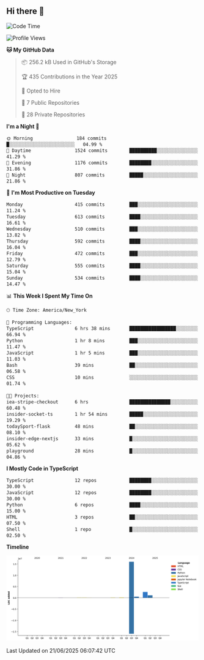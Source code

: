 ## Hi there 👋

<!--START_SECTION:waka-->
![Code Time](http://img.shields.io/badge/Code%20Time-348%20hrs%2037%20mins-blue)

![Profile Views](http://img.shields.io/badge/Profile%20Views-0-blue)

**🐱 My GitHub Data** 

> 📦 256.2 kB Used in GitHub's Storage 
 > 
> 🏆 435 Contributions in the Year 2025
 > 
> 💼 Opted to Hire
 > 
> 📜 7 Public Repositories 
 > 
> 🔑 28 Private Repositories 
 > 
**I'm a Night 🦉** 

```text
🌞 Morning                184 commits         █░░░░░░░░░░░░░░░░░░░░░░░░   04.99 % 
🌆 Daytime                1524 commits        ██████████░░░░░░░░░░░░░░░   41.29 % 
🌃 Evening                1176 commits        ████████░░░░░░░░░░░░░░░░░   31.86 % 
🌙 Night                  807 commits         █████░░░░░░░░░░░░░░░░░░░░   21.86 % 
```
📅 **I'm Most Productive on Tuesday** 

```text
Monday                   415 commits         ███░░░░░░░░░░░░░░░░░░░░░░   11.24 % 
Tuesday                  613 commits         ████░░░░░░░░░░░░░░░░░░░░░   16.61 % 
Wednesday                510 commits         ███░░░░░░░░░░░░░░░░░░░░░░   13.82 % 
Thursday                 592 commits         ████░░░░░░░░░░░░░░░░░░░░░   16.04 % 
Friday                   472 commits         ███░░░░░░░░░░░░░░░░░░░░░░   12.79 % 
Saturday                 555 commits         ████░░░░░░░░░░░░░░░░░░░░░   15.04 % 
Sunday                   534 commits         ████░░░░░░░░░░░░░░░░░░░░░   14.47 % 
```


📊 **This Week I Spent My Time On** 

```text
🕑︎ Time Zone: America/New_York

💬 Programming Languages: 
TypeScript               6 hrs 38 mins       █████████████████░░░░░░░░   66.94 % 
Python                   1 hr 8 mins         ███░░░░░░░░░░░░░░░░░░░░░░   11.47 % 
JavaScript               1 hr 5 mins         ███░░░░░░░░░░░░░░░░░░░░░░   11.03 % 
Bash                     39 mins             ██░░░░░░░░░░░░░░░░░░░░░░░   06.58 % 
CSS                      10 mins             ░░░░░░░░░░░░░░░░░░░░░░░░░   01.74 % 

🐱‍💻 Projects: 
iea-stripe-checkout      6 hrs               ███████████████░░░░░░░░░░   60.48 % 
insider-socket-ts        1 hr 54 mins        █████░░░░░░░░░░░░░░░░░░░░   19.29 % 
todaySport-flask         48 mins             ██░░░░░░░░░░░░░░░░░░░░░░░   08.10 % 
insider-edge-nextjs      33 mins             █░░░░░░░░░░░░░░░░░░░░░░░░   05.62 % 
playground               28 mins             █░░░░░░░░░░░░░░░░░░░░░░░░   04.86 % 
```

**I Mostly Code in TypeScript** 

```text
TypeScript               12 repos            ████████░░░░░░░░░░░░░░░░░   30.00 % 
JavaScript               12 repos            ████████░░░░░░░░░░░░░░░░░   30.00 % 
Python                   6 repos             ████░░░░░░░░░░░░░░░░░░░░░   15.00 % 
HTML                     3 repos             ██░░░░░░░░░░░░░░░░░░░░░░░   07.50 % 
Shell                    1 repo              █░░░░░░░░░░░░░░░░░░░░░░░░   02.50 % 
```



**Timeline**

![Lines of Code chart](https://raw.githubusercontent.com/dikshithvishnu/dikshithvishnu/main/assets/bar_graph.png)


 Last Updated on 21/06/2025 06:07:42 UTC
<!--END_SECTION:waka-->
